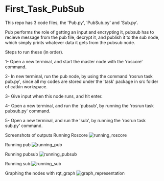 # First_Task_PubSub
This repo has 3 code files, the 'Pub.py', 'PubSub.py' and 'Sub.py'.

Pub performs the role of getting an input and encrypting it, pubsub has to recieve message from the pub file, decrypt it, and publish it to the sub node, which simply prints whatever data it gets from the pubsub node.

Steps to run these (in order).

1- Open a new terminal, and start the master node with the 'roscore' command.

2- In new terminal, run the pub node, by using the command 'rosrun task pub.py', since all my codes are stored under the 'task' package in src folder of catkin workspace.

3- Give input when this node runs, and hit enter.

4- Open a new terminal, and run the 'pubsub', by running the 'rosrun task pubsub.py' command.

5- Open a new terminal, and run the 'sub', by running the 'rosrun task sub.py' command.

Screenshots of outputs
Running Roscore
![running_roscore](https://github.com/YJawale/First_Task_PubSub/assets/125810583/39f9cbff-e841-4bd0-9406-5907549e2926)

Running pub
![running_pub](https://github.com/YJawale/First_Task_PubSub/assets/125810583/abd3dadd-ea4b-424e-b535-2cd389900193)

Running pubsub
![running_pubsub](https://github.com/YJawale/First_Task_PubSub/assets/125810583/114bfde3-021b-485f-bf58-95dc02123a58)

Running sub
![running_sub](https://github.com/YJawale/First_Task_PubSub/assets/125810583/da4ee7ba-df86-4687-b7b4-1300730831cd)

Graphing the nodes with rqt_graph
![graph_representation](https://github.com/YJawale/First_Task_PubSub/assets/125810583/4c750c05-c4ec-43c3-b948-cb2800b14415)
